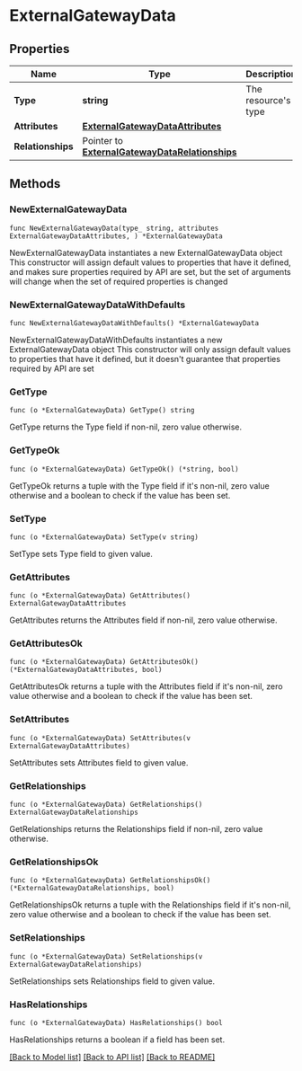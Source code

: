 # ExternalGatewayData

## Properties

Name | Type | Description | Notes
------------ | ------------- | ------------- | -------------
**Type** | **string** | The resource&#39;s type | 
**Attributes** | [**ExternalGatewayDataAttributes**](ExternalGatewayDataAttributes.md) |  | 
**Relationships** | Pointer to [**ExternalGatewayDataRelationships**](ExternalGatewayDataRelationships.md) |  | [optional] 

## Methods

### NewExternalGatewayData

`func NewExternalGatewayData(type_ string, attributes ExternalGatewayDataAttributes, ) *ExternalGatewayData`

NewExternalGatewayData instantiates a new ExternalGatewayData object
This constructor will assign default values to properties that have it defined,
and makes sure properties required by API are set, but the set of arguments
will change when the set of required properties is changed

### NewExternalGatewayDataWithDefaults

`func NewExternalGatewayDataWithDefaults() *ExternalGatewayData`

NewExternalGatewayDataWithDefaults instantiates a new ExternalGatewayData object
This constructor will only assign default values to properties that have it defined,
but it doesn't guarantee that properties required by API are set

### GetType

`func (o *ExternalGatewayData) GetType() string`

GetType returns the Type field if non-nil, zero value otherwise.

### GetTypeOk

`func (o *ExternalGatewayData) GetTypeOk() (*string, bool)`

GetTypeOk returns a tuple with the Type field if it's non-nil, zero value otherwise
and a boolean to check if the value has been set.

### SetType

`func (o *ExternalGatewayData) SetType(v string)`

SetType sets Type field to given value.


### GetAttributes

`func (o *ExternalGatewayData) GetAttributes() ExternalGatewayDataAttributes`

GetAttributes returns the Attributes field if non-nil, zero value otherwise.

### GetAttributesOk

`func (o *ExternalGatewayData) GetAttributesOk() (*ExternalGatewayDataAttributes, bool)`

GetAttributesOk returns a tuple with the Attributes field if it's non-nil, zero value otherwise
and a boolean to check if the value has been set.

### SetAttributes

`func (o *ExternalGatewayData) SetAttributes(v ExternalGatewayDataAttributes)`

SetAttributes sets Attributes field to given value.


### GetRelationships

`func (o *ExternalGatewayData) GetRelationships() ExternalGatewayDataRelationships`

GetRelationships returns the Relationships field if non-nil, zero value otherwise.

### GetRelationshipsOk

`func (o *ExternalGatewayData) GetRelationshipsOk() (*ExternalGatewayDataRelationships, bool)`

GetRelationshipsOk returns a tuple with the Relationships field if it's non-nil, zero value otherwise
and a boolean to check if the value has been set.

### SetRelationships

`func (o *ExternalGatewayData) SetRelationships(v ExternalGatewayDataRelationships)`

SetRelationships sets Relationships field to given value.

### HasRelationships

`func (o *ExternalGatewayData) HasRelationships() bool`

HasRelationships returns a boolean if a field has been set.


[[Back to Model list]](../README.md#documentation-for-models) [[Back to API list]](../README.md#documentation-for-api-endpoints) [[Back to README]](../README.md)


